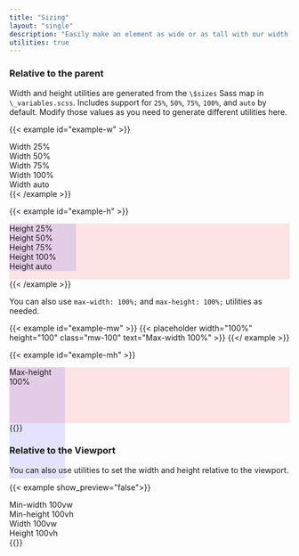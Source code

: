 ```yaml
---
title: "Sizing"
layout: "single"
description: "Easily make an element as wide or as tall with our width and height utilities."
utilities: true
---
```


### Relative to the parent

Width and height utilities are generated from the `\$sizes` Sass map in `\_variables.scss`.
Includes support for `25%`, `50%`, `75%`, `100%`, and
`auto` by default. Modify those values as you need to generate different utilities here.

{{< example id="example-w" >}}
<div class="w-25 p-3 bg-dark text-white">Width 25%</div>
<div class="w-50 p-3 bg-dark text-white">Width 50%</div>
<div class="w-75 p-3 bg-dark text-white">Width 75%</div>
<div class="w-100 p-3 bg-dark text-white">Width 100%</div>
<div class="w-auto p-3 bg-dark text-white">Width auto</div>
{{< /example >}}

{{< example id="example-h" >}}
<div style="height: 100px; background-color: rgba(255, 0, 0, 0.1);">
  <div class="h-25 d-inline-block" style="width: 120px; background-color: rgba(0, 0, 255, .1);">Height 25%</div>
  <div class="h-50 d-inline-block" style="width: 120px; background-color: rgba(0, 0, 255, .1);">Height 50%</div>
  <div class="h-75 d-inline-block" style="width: 120px; background-color: rgba(0, 0, 255, .1);">Height 75%</div>
  <div class="h-100 d-inline-block" style="width: 120px; background-color: rgba(0, 0, 255, .1);">Height 100%</div>
  <div class="h-auto d-inline-block" style="width: 120px; background-color: rgba(0, 0, 255, .1);">Height auto</div>
</div>
{{< /example >}}

You can also use `max-width: 100%;` and `max-height: 100%;` utilities as needed.

{{< example id="example-mw" >}}
{{< placeholder width="100%" height="100" class="mw-100" text="Max-width 100%" >}}
{{</ example >}}

{{< example id="example-mh" >}}
<div style="height: 100px; background-color: rgba(255, 0, 0, 0.1);">
  <div class="mh-100" style="width: 100px; height: 200px; background-color: rgba(0, 0, 255, 0.1);">Max-height 100%</div>
</div>
{{</ example >}}

### Relative to the Viewport

You can also use utilities to set the width and height relative to the viewport.

{{< example show_preview="false">}}
<div class="min-vw-100">Min-width 100vw</div>
<div class="min-vh-100">Min-height 100vh</div>
<div class="vw-100">Width 100vw</div>
<div class="vh-100">Height 100vh</div>
{{</ example >}}
